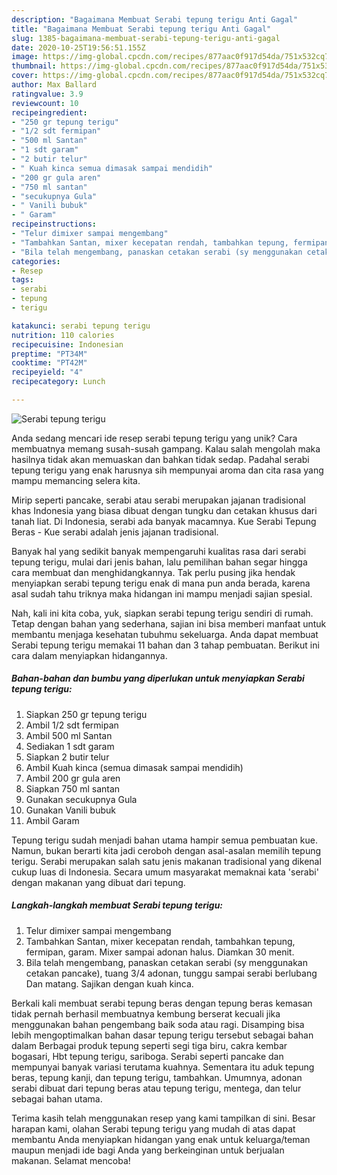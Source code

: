 ```yaml
---
description: "Bagaimana Membuat Serabi tepung terigu Anti Gagal"
title: "Bagaimana Membuat Serabi tepung terigu Anti Gagal"
slug: 1385-bagaimana-membuat-serabi-tepung-terigu-anti-gagal
date: 2020-10-25T19:56:51.155Z
image: https://img-global.cpcdn.com/recipes/877aac0f917d54da/751x532cq70/serabi-tepung-terigu-foto-resep-utama.jpg
thumbnail: https://img-global.cpcdn.com/recipes/877aac0f917d54da/751x532cq70/serabi-tepung-terigu-foto-resep-utama.jpg
cover: https://img-global.cpcdn.com/recipes/877aac0f917d54da/751x532cq70/serabi-tepung-terigu-foto-resep-utama.jpg
author: Max Ballard
ratingvalue: 3.9
reviewcount: 10
recipeingredient:
- "250 gr tepung terigu"
- "1/2 sdt fermipan"
- "500 ml Santan"
- "1 sdt garam"
- "2 butir telur"
- " Kuah kinca semua dimasak sampai mendidih"
- "200 gr gula aren"
- "750 ml santan"
- "secukupnya Gula"
- " Vanili bubuk"
- " Garam"
recipeinstructions:
- "Telur dimixer sampai mengembang"
- "Tambahkan Santan, mixer kecepatan rendah, tambahkan tepung, fermipan, garam. Mixer sampai adonan halus. Diamkan 30 menit."
- "Bila telah mengembang, panaskan cetakan serabi (sy menggunakan cetakan pancake), tuang 3/4 adonan, tunggu sampai serabi berlubang Dan matang. Sajikan dengan kuah kinca."
categories:
- Resep
tags:
- serabi
- tepung
- terigu

katakunci: serabi tepung terigu 
nutrition: 110 calories
recipecuisine: Indonesian
preptime: "PT34M"
cooktime: "PT42M"
recipeyield: "4"
recipecategory: Lunch

---
```



![Serabi tepung terigu](https://img-global.cpcdn.com/recipes/877aac0f917d54da/751x532cq70/serabi-tepung-terigu-foto-resep-utama.jpg)

Anda sedang mencari ide resep serabi tepung terigu yang unik? Cara membuatnya memang susah-susah gampang. Kalau salah mengolah maka hasilnya tidak akan memuaskan dan bahkan tidak sedap. Padahal serabi tepung terigu yang enak harusnya sih mempunyai aroma dan cita rasa yang mampu memancing selera kita.

Mirip seperti pancake, serabi atau serabi merupakan jajanan tradisional khas Indonesia yang biasa dibuat dengan tungku dan cetakan khusus dari tanah liat. Di Indonesia, serabi ada banyak macamnya. Kue Serabi Tepung Beras - Kue serabi adalah jenis jajanan tradisional.

Banyak hal yang sedikit banyak mempengaruhi kualitas rasa dari serabi tepung terigu, mulai dari jenis bahan, lalu pemilihan bahan segar hingga cara membuat dan menghidangkannya. Tak perlu pusing jika hendak menyiapkan serabi tepung terigu enak di mana pun anda berada, karena asal sudah tahu triknya maka hidangan ini mampu menjadi sajian spesial.


Nah, kali ini kita coba, yuk, siapkan serabi tepung terigu sendiri di rumah. Tetap dengan bahan yang sederhana, sajian ini bisa memberi manfaat untuk membantu menjaga kesehatan tubuhmu sekeluarga. Anda dapat membuat Serabi tepung terigu memakai 11 bahan dan 3 tahap pembuatan. Berikut ini cara dalam menyiapkan hidangannya.

<!--inarticleads1-->

##### Bahan-bahan dan bumbu yang diperlukan untuk menyiapkan Serabi tepung terigu:

1. Siapkan 250 gr tepung terigu
1. Ambil 1/2 sdt fermipan
1. Ambil 500 ml Santan
1. Sediakan 1 sdt garam
1. Siapkan 2 butir telur
1. Ambil  Kuah kinca (semua dimasak sampai mendidih)
1. Ambil 200 gr gula aren
1. Siapkan 750 ml santan
1. Gunakan secukupnya Gula
1. Gunakan  Vanili bubuk
1. Ambil  Garam


Tepung terigu sudah menjadi bahan utama hampir semua pembuatan kue. Namun, bukan berarti kita jadi ceroboh dengan asal-asalan memilih tepung terigu. Serabi merupakan salah satu jenis makanan tradisional yang dikenal cukup luas di Indonesia. Secara umum masyarakat memaknai kata &#39;serabi&#39; dengan makanan yang dibuat dari tepung. 

<!--inarticleads2-->

##### Langkah-langkah membuat Serabi tepung terigu:

1. Telur dimixer sampai mengembang
1. Tambahkan Santan, mixer kecepatan rendah, tambahkan tepung, fermipan, garam. Mixer sampai adonan halus. Diamkan 30 menit.
1. Bila telah mengembang, panaskan cetakan serabi (sy menggunakan cetakan pancake), tuang 3/4 adonan, tunggu sampai serabi berlubang Dan matang. Sajikan dengan kuah kinca.


Berkali kali membuat serabi tepung beras dengan tepung beras kemasan tidak pernah berhasil membuatnya kembung berserat kecuali jika menggunakan bahan pengembang baik soda atau ragi. Disamping bisa lebih mengoptimalkan bahan dasar tepung terigu tersebut sebagai bahan dalam Berbagai produk tepung seperti segi tiga biru, cakra kembar bogasari, Hbt tepung terigu, sariboga. Serabi seperti pancake dan mempunyai banyak variasi terutama kuahnya. Sementara itu aduk tepung beras, tepung kanji, dan tepung terigu, tambahkan. Umumnya, adonan serabi dibuat dari tepung beras atau tepung terigu, mentega, dan telur sebagai bahan utama. 

Terima kasih telah menggunakan resep yang kami tampilkan di sini. Besar harapan kami, olahan Serabi tepung terigu yang mudah di atas dapat membantu Anda menyiapkan hidangan yang enak untuk keluarga/teman maupun menjadi ide bagi Anda yang berkeinginan untuk berjualan makanan. Selamat mencoba!
